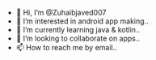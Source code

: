 - 👋 Hi, I’m @Zuhaibjaved007
- 👀 I’m interested in android app making..
- 🌱 I’m currently learning java & kotlin..
- 💞️ I’m looking to collaborate on apps..
- 📫 How to reach me by email..

<!---
Zuhaibjaved007/Zuhaibjaved007 is a ✨ special ✨ repository because its `README.md` (this file) appears on your GitHub profile.
You can click the Preview link to take a look at your changes.
--->
